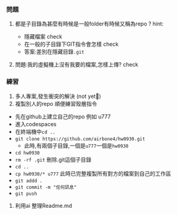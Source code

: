 
### 問題
1. 都是子目錄為甚麼有時候是一般folder有時候又稱為repo ?
    hint: 
    - 隱藏檔案  check
    - 在一般的子目錄下GIT指令會怎樣 check
    - 答案:差別在隱藏目錄`.git`

1. 問題:我的虛擬機上沒有我要的檔案,怎樣上傳? check

### 練習
1. 多人專案,發生衝突的解決 (not yet💖)
1. 複製別人的repo 順便練習殼層指令
  - 先在github上建立自己的repo 例如 u777
  - 進入codespaces
  - 在終端機中`cd ..`
  - `git clone https://github.com/airbone4/hw0930.git`
    - 此時,有兩個子目錄,一個是`u777`一個是`hw0930`
  - `cd hw0930`
  - `rm -rf .git` 刪除.git這個子目錄
  - `cd ..`
  - `cp hw0930/* u777` 
    此時已完整複製所有對方的檔案到自己的工作區
  - `git addd .`
  - `git commit -m "任何訊息"`
  - `git push`   

1. 利用ai 整理Readme.md